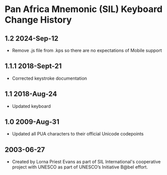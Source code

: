 Pan Africa Mnemonic (SIL) Keyboard Change History
=======================

1.2 2024-Sep-12
---------------
* Remove .js file from .kps so there are no expectations of Mobile support

1.1.1 2018-Sept-21
---------------
* Corrected keystroke documentation

1.1 2018-Aug-24
---------------
* Updated keyboard

1.0 2009-Aug-31
---------------
* Updated all PUA characters to their official Unicode codepoints

2003-06-27
-----------------
* Created by Lorna Priest Evans as part of SIL International's 
  cooperative project with UNESCO as part of UNESCO’s Initiative B@bel effort. 

